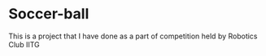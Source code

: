 # Soccer-ball
This is a project that I have done as a part of competition held by Robotics Club IITG 
